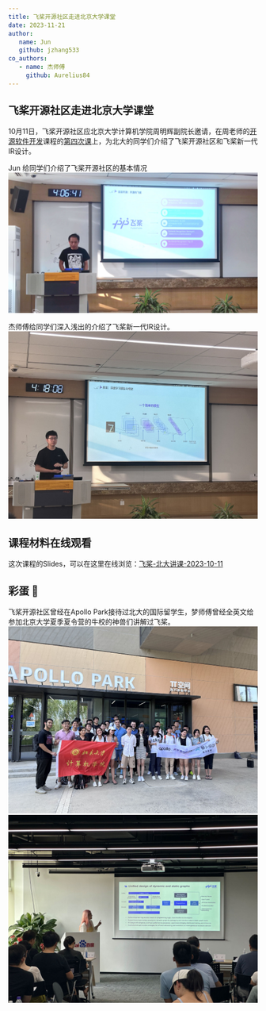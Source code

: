 ```yaml
---
title: 飞桨开源社区走进北京大学课堂
date: 2023-11-21
author:
   name: Jun
   github: jzhang533
co_authors:
   - name: 杰师傅
     github: Aurelius84
---
```


## 飞桨开源社区走进北京大学课堂

10月11日，飞桨开源社区应北京大学计算机学院周明辉副院长邀请，在周老师的[开源软件开发](https://github.com/osslab-pku/OSSDevelopment/)课程的[第四次课](https://github.com/osslab-pku/OSSDevelopment/blob/main/Syllabus.md#%E7%AC%AC4%E6%AC%A1%E8%AF%BE%E5%BC%80%E6%BA%90%E9%A1%B9%E7%9B%AEmaintainer%E5%88%86%E4%BA%AB%E5%85%B6%E7%BB%B4%E6%8A%A4%E5%BC%80%E5%8F%91%E7%9A%84%E7%BB%8F%E9%AA%8C%E5%A4%9A%E4%B8%AA%E9%A1%B9%E7%9B%AE%E5%BC%80%E6%8B%93%E8%A7%86%E9%87%8E%E4%B8%BA%E5%BC%80%E6%BA%90%E4%BB%BB%E5%8A%A1%E9%80%89%E6%8B%A9%E5%81%9A%E5%87%86%E5%A4%87--1011)上，为北大的同学们介绍了飞桨开源社区和飞桨新一代IR设计。

Jun 给同学们介绍了飞桨开源社区的基本情况
![jun-present](../images/pku-course/jun-present.jpg)

杰师傅给同学们深入浅出的介绍了飞桨新一代IR设计。
![jie-present](../images/pku-course/jie-present.jpg)

## 课程材料在线观看

这次课程的Slides，可以在这里在线浏览：[飞桨-北大讲课-2023-10-11](https://www.canva.cn/design/DAFw1Af4GTA/ZA14Jubd__TNFeigpmacEg/view?utm_content=DAFw1Af4GTA&utm_campaign=designshare&utm_medium=link&utm_source=publishsharelink)

## 彩蛋 🎊

飞桨开源社区曾经在Apollo Park接待过北大的国际留学生，梦师傅曾经全英文给参加北京大学夏季夏令营的牛校的神兽们讲解过飞桨。
![apollo-park-all](../images/pku-course/apollo-park-all.jpg)
![apollo-park-meng-present](../images/pku-course/apollo-park-meng-present.jpg)
